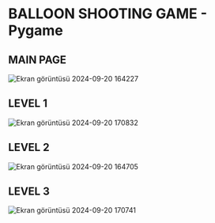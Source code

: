 # BALLOON SHOOTING GAME - Pygame

## MAIN PAGE
![Ekran görüntüsü 2024-09-20 164227](https://github.com/user-attachments/assets/544a5d7b-f979-49af-844f-6e7d299357b1)

## LEVEL 1
![Ekran görüntüsü 2024-09-20 170832](https://github.com/user-attachments/assets/e83c335f-8361-43b9-92ba-f7c7ac1c5fa3)

## LEVEL 2
![Ekran görüntüsü 2024-09-20 164705](https://github.com/user-attachments/assets/9ce59520-5de4-44fb-86ed-b31296aba0bf)

## LEVEL 3
![Ekran görüntüsü 2024-09-20 170741](https://github.com/user-attachments/assets/af718a22-a211-4e66-b5e9-c74e70864477)
